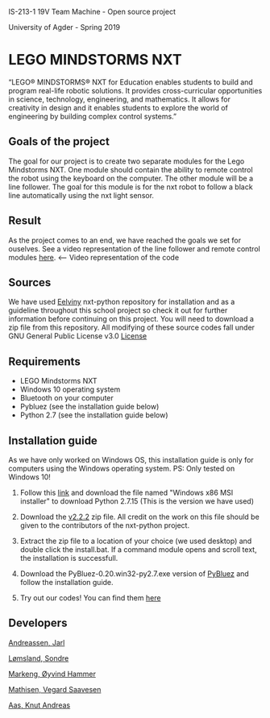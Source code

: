 IS-213-1 19V Team Machine - Open source project

University of Agder - Spring 2019

# LEGO MINDSTORMS NXT

“LEGO® MINDSTORMS® NXT for Education enables students to build and program
real-life robotic solutions. It provides cross-curricular
opportunities in science, technology, engineering, and
mathematics. It allows for creativity in design and it
enables students to explore the world of engineering by
building complex control systems.”

## Goals of the project

The goal for our project is to create two separate modules for the Lego Mindstorms NXT.
One module should contain the ability to remote control the robot using the keyboard on the computer.
The other module will be a line follower. The goal for this module is for the nxt robot to follow a 
black line automatically using the nxt light sensor. 

## Result

As the project comes to an end, we have reached the goals we set for ouselves. See a video representation of the line follower and remote control modules [here](https://www.youtube.com/watch?v=y879OqlEdXM&feature=youtu.be&fbclid=IwAR0pkgg_cAP0F1aOli79GhViKRTp-nCQjFX-oZ_mQyk5h-Y2HWJUGQVQAPo). <-- Video representation of the code


## Sources

We have used [Eelviny](https://github.com/Eelviny/nxt-python) nxt-python repository for installation
and as a guideline throughout this school project so check it out for further information
before continuing on this project. You will need to download a zip file from this repository. All modifying of these
source codes fall under GNU General Public License v3.0 [License](https://github.com/Eelviny/nxt-python/blob/master/LICENSE)

## Requirements

- LEGO Mindstorms NXT
- Windows 10 operating system 
- Bluetooth on your computer
- Pybluez (see the installation guide below)
- Python 2.7 (see the installation guide below)

## Installation guide

As we have only worked on Windows OS, this installation guide is only for computers using
the Windows operating system.
PS: Only tested on Windows 10!

1. Follow this [link](https://www.python.org/downloads/release/python-2715/) and download
the file named "Windows x86 MSI installer" to download Python 2.7.15 (This is the version
we have used)

2. Download the [v2.2.2](https://github.com/Eelviny/nxt-python/releases) zip file.
All credit on the work on this file should be given to the contributors of the nxt-python project.

3. Extract the zip file to a location of your choice (we used desktop) and double click the install.bat.
If a command module opens and scroll text, the installation is successfull.

4. Download the PyBluez-0.20.win32-py2.7.exe version of [PyBluez](https://code.google.com/archive/p/pybluez/downloads)
and follow the installation guide.

5. Try out our codes! You can find them [here](https://github.com/Genijarl/OpenSource/tree/master/src)

## Developers

[Andreassen, Jarl](https://github.com/Genijarl)
  
[Lømsland, Sondre](https://github.com/Sondrelo)
  
[Markeng, Øyvind Hammer](https://github.com/OyvindHammerMarkeng)
  
[Mathisen, Vegard Saavesen](https://github.com/vegardmathisen)
  
[Aas, Knut Andreas](https://github.com/nokaas) 


